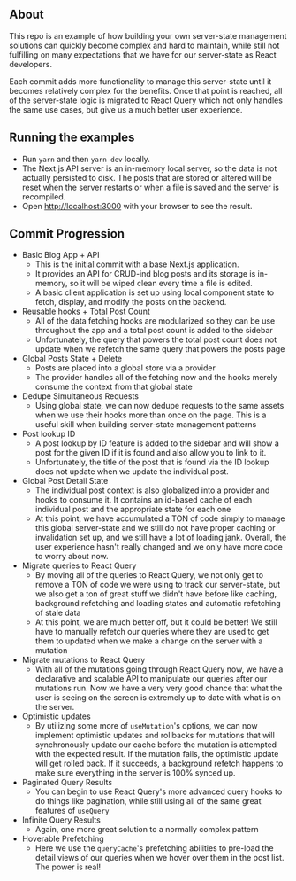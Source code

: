 ## About

This repo is an example of how building your own server-state management solutions can quickly become complex and hard to maintain, while still not fulfilling on many expectations that we have for our server-state as React developers.

Each commit adds more functionality to manage this server-state until it becomes relatively complex for the benefits. Once that point is reached, all of the server-state logic is migrated to React Query which not only handles the same use cases, but give us a much better user experience.

## Running the examples

- Run `yarn` and then `yarn dev` locally.
- The Next.js API server is an in-memory local server, so the data is not actually persisted to disk. The posts that are stored or altered will be reset when the server restarts or when a file is saved and the server is recompiled.
- Open [http://localhost:3000](http://localhost:3000) with your browser to see the result.

## Commit Progression

- Basic Blog App + API
  - This is the initial commit with a base Next.js application.
  - It provides an API for CRUD-ind blog posts and its storage is in-memory, so it will be wiped clean every time a file is edited.
  - A basic client application is set up using local component state to fetch, display, and modify the posts on the backend.
- Reusable hooks + Total Post Count
  - All of the data fetching hooks are modularized so they can be use throughout the app and a total post count is added to the sidebar
  - Unfortunately, the query that powers the total post count does not update when we refetch the same query that powers the posts page
- Global Posts State + Delete
  - Posts are placed into a global store via a provider
  - The provider handles all of the fetching now and the hooks merely consume the context from that global state
- Dedupe Simultaneous Requests
  - Using global state, we can now dedupe requests to the same assets when we use their hooks more than once on the page. This is a useful skill when building server-state management patterns
- Post lookup ID
  - A post lookup by ID feature is added to the sidebar and will show a post for the given ID if it is found and also allow you to link to it.
  - Unfortunately, the title of the post that is found via the ID lookup does not update when we update the individual post.
- Global Post Detail State
  - The individual post context is also globalized into a provider and hooks to consume it. It contains an id-based cache of each individual post and the appropriate state for each one
  - At this point, we have accumulated a TON of code simply to manage this global server-state and we still do not have proper caching or invalidation set up, and we still have a lot of loading jank. Overall, the user experience hasn't really changed and we only have more code to worry about now.
- Migrate queries to React Query
  - By moving all of the queries to React Query, we not only get to remove a TON of code we were using to track our server-state, but we also get a ton of great stuff we didn't have before like caching, background refetching and loading states and automatic refetching of stale data
  - At this point, we are much better off, but it could be better! We still have to manually refetch our queries where they are used to get them to updated when we make a change on the server with a mutation
- Migrate mutations to React Query
  - With all of the mutations going through React Query now, we have a declarative and scalable API to manipulate our queries after our mutations run. Now we have a very very good chance that what the user is seeing on the screen is extremely up to date with what is on the server.
- Optimistic updates
  - By utilizing some more of `useMutation`'s options, we can now implement optimistic updates and rollbacks for mutations that will synchronously update our cache before the mutation is attempted with the expected result. If the mutation fails, the optimistic update will get rolled back. If it succeeds, a background refetch happens to make sure everything in the server is 100% synced up.
- Paginated Query Results
  - You can begin to use React Query's more advanced query hooks to do things like pagination, while still using all of the same great features of `useQuery`
- Infinite Query Results
  - Again, one more great solution to a normally complex pattern
- Hoverable Prefetching
  - Here we use the `queryCache`'s prefetching abilities to pre-load the detail views of our queries when we hover over them in the post list. The power is real!
